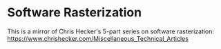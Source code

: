 # Software Rasterization

This is a mirror of Chris Hecker's 5-part series on software rasterization: https://www.chrishecker.com/Miscellaneous_Technical_Articles
